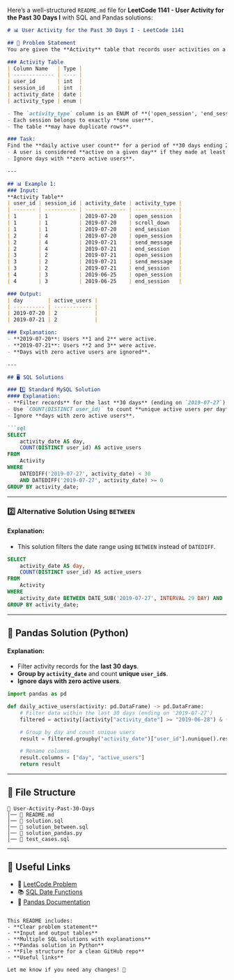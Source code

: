 Here’s a well-structured `README.md` file for **LeetCode 1141 - User Activity for the Past 30 Days I** with SQL and Pandas solutions:

```md
# 📊 User Activity for the Past 30 Days I - LeetCode 1141

## 📌 Problem Statement
You are given the **Activity** table that records user activities on a social media website.

### Activity Table
| Column Name   | Type |
| ------------- | ---- |
| user_id       | int  |
| session_id    | int  |
| activity_date | date |
| activity_type | enum |

- The `activity_type` column is an ENUM of **('open_session', 'end_session', 'scroll_down', 'send_message')**.
- Each session belongs to exactly **one user**.
- The table **may have duplicate rows**.

### Task:
Find the **daily active user count** for a period of **30 days ending 2019-07-27 inclusively**.
- A user is considered **active on a given day** if they made at least **one activity**.
- Ignore days with **zero active users**.

---

## 📊 Example 1:
### Input:
**Activity Table**
| user_id | session_id | activity_date | activity_type |
| ------- | ---------- | ------------- | ------------- |
| 1       | 1          | 2019-07-20    | open_session  |
| 1       | 1          | 2019-07-20    | scroll_down   |
| 1       | 1          | 2019-07-20    | end_session   |
| 2       | 4          | 2019-07-20    | open_session  |
| 2       | 4          | 2019-07-21    | send_message  |
| 2       | 4          | 2019-07-21    | end_session   |
| 3       | 2          | 2019-07-21    | open_session  |
| 3       | 2          | 2019-07-21    | send_message  |
| 3       | 2          | 2019-07-21    | end_session   |
| 4       | 3          | 2019-06-25    | open_session  |
| 4       | 3          | 2019-06-25    | end_session   |

### Output:
| day        | active_users |
| ---------- | ------------ |
| 2019-07-20 | 2            |
| 2019-07-21 | 2            |

### Explanation:
- **2019-07-20**: Users **1 and 2** were active.
- **2019-07-21**: Users **2 and 3** were active.
- **Days with zero active users are ignored**.

---

## 🖥 SQL Solutions

### 1️⃣ Standard MySQL Solution
#### Explanation:
- **Filter records** for the last **30 days** (ending on `2019-07-27`).
- Use `COUNT(DISTINCT user_id)` to count **unique active users per day**.
- Ignore **days with zero active users**.

```sql
SELECT 
    activity_date AS day, 
    COUNT(DISTINCT user_id) AS active_users
FROM 
    Activity
WHERE 
    DATEDIFF('2019-07-27', activity_date) < 30 
    AND DATEDIFF('2019-07-27', activity_date) >= 0
GROUP BY activity_date;
```

---

### 2️⃣ Alternative Solution Using `BETWEEN`
#### Explanation:
- This solution filters the date range using `BETWEEN` instead of `DATEDIFF`.

```sql
SELECT 
    activity_date AS day, 
    COUNT(DISTINCT user_id) AS active_users
FROM 
    Activity
WHERE 
    activity_date BETWEEN DATE_SUB('2019-07-27', INTERVAL 29 DAY) AND '2019-07-27'
GROUP BY activity_date;
```

---

## 🐍 Pandas Solution (Python)
#### Explanation:
- Filter activity records for the **last 30 days**.
- **Group by `activity_date`** and count **unique `user_id`s**.
- **Ignore days with zero active users**.

```python
import pandas as pd

def daily_active_users(activity: pd.DataFrame) -> pd.DataFrame:
    # Filter data within the last 30 days (ending on '2019-07-27')
    filtered = activity[(activity["activity_date"] >= "2019-06-28") & (activity["activity_date"] <= "2019-07-27")]

    # Group by day and count unique users
    result = filtered.groupby("activity_date")["user_id"].nunique().reset_index()

    # Rename columns
    result.columns = ["day", "active_users"]
    return result
```

---

## 📁 File Structure
```
📂 User-Activity-Past-30-Days
│── 📜 README.md
│── 📜 solution.sql
│── 📜 solution_between.sql
│── 📜 solution_pandas.py
│── 📜 test_cases.sql
```

---

## 🔗 Useful Links
- 📖 [LeetCode Problem](https://leetcode.com/problems/user-activity-for-the-past-30-days-i/)
- 📚 [SQL Date Functions](https://www.w3schools.com/sql/sql_dates.asp)
- 🐍 [Pandas Documentation](https://pandas.pydata.org/docs/)
```

This README includes:
- **Clear problem statement**
- **Input and output tables**
- **Multiple SQL solutions with explanations**
- **Pandas solution in Python**
- **File structure for a clean GitHub repo**
- **Useful links**

Let me know if you need any changes! 🚀